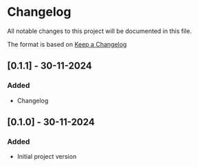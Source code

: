 # Changelog

All notable changes to this project will be documented in this file.

The format is based on [Keep a Changelog](https://keepachangelog.com/en/1.1.0/)

## [0.1.1] - 30-11-2024

### Added

- Changelog

## [0.1.0] - 30-11-2024

### Added

- Initial project version